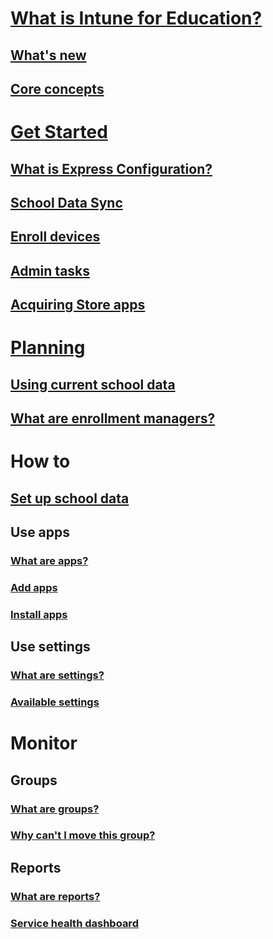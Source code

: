 # [What is Intune for Education?](what-is-intune-for-education.md)
## [What's new](whats-new-in-edu.md)
## [Core concepts](core-concepts.md)

# [Get Started](get-started-overview.md)
## [What is Express Configuration?](what-is-express-configuration.md)
## [School Data Sync](what-is-school-data-sync.md)
## [Enroll devices](add-devices.md)
## [Admin tasks](admin-tasks.md)
## [Acquiring Store apps](acquire-store-apps.md)

# [Planning](plan-overview.md)
## [Using current school data](using-school-data-sync.md)
## [What are enrollment managers?](what-are-enrollment-managers.md)

# How to
## [Set up school data](set-up-school-data-sync.md)
## Use apps
### [What are apps?](what-are-apps.md)
### [Add apps](add-apps.md)
### [Install apps](install-apps.md)
## Use settings
### [What are settings?](what-are-settings.md)
### [Available settings](available-settings.md)

# Monitor
## Groups
### [What are groups?](what-are-groups.md)
### [Why can't I move this group?](why-cant-i-move-this-group.md)
## Reports
### [What are reports?](what-are-reports.md)
### [Service health dashboard](service-health.md)
